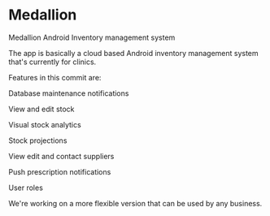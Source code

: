 Medallion
=========

Medallion Android Inventory management system 

The app is basically a cloud based Android inventory management system that's currently for clinics. 

Features in this commit are:

Database maintenance notifications

View and edit stock

Visual stock analytics 

Stock projections

View edit and contact suppliers

Push prescription notifications

User roles



We're working on a more flexible version that can be used by any business.
